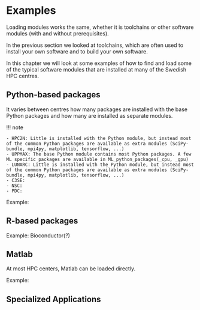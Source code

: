 # Examples

Loading modules works the same, whether it is toolchains or other software modules (with and without prerequisites). 

In the previous section we looked at toolchains, which are often used to install your own software and to build your own software. 

In this chapter we will look at some examples of how to find and load some of the typical software modules that are installed at many of the Swedish HPC centres. 


## Python-based packages

It varies between centres how many packages are installed with the base Python packages and how many are installed as separate modules. 

!!! note 

    - HPC2N: Little is installed with the Python module, but instead most of the common Python packages are available as extra modules (SciPy-bundle, mpi4py, matplotlib, tensorflow, ...)
    - UPPMAX: The base Python module contains most Python packages. A few ML specific packages are available in ML_python_packages(_cpu, _gpu) 
    - LUNARC: Little is installed with the Python module, but instead most of the common Python packages are available as extra modules (SciPy-bundle, mpi4py, matplotlib, tensorflow, ...)
    - C3SE: 
    - NSC: 
    - PDC:

Example: 

## R-based packages

Example: Bioconductor(?)

## Matlab

At most HPC centers, Matlab can be loaded directly.

Example:

## Specialized Applications

